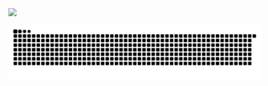 
<img src="https://cdn.jsdelivr.net/gh/cuikeyao/cdn/static/gif/coding.gif" /> 

<br>

![亮色](https://raw.githubusercontent.com/cuikeyao/cuikeyao/output/github-contribution-grid-snake.svg)

